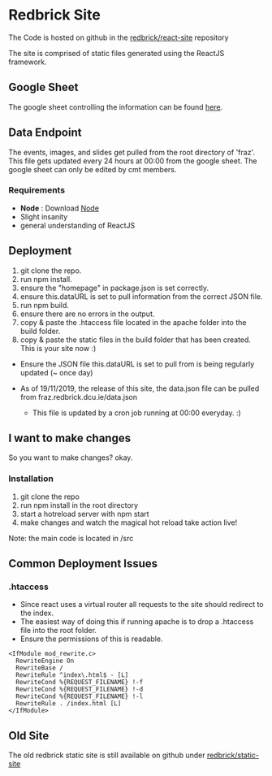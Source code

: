 # Redbrick Site

The Code is hosted on github in the
[redbrick/react-site](https://github.com/redbrick/react-site) repository

The site is comprised of static files generated using the ReactJS framework.

## Google Sheet

The google sheet controlling the information can be found
[here](https://docs.google.com/spreadsheets/d/15pFYVzuFPK4HFOpnnFHuoTNh3L3iThBCpoVMQzT5RlM/edit?usp=sharing).

## Data Endpoint

The events, images, and slides get pulled from the root directory of 'fraz'.
This file gets updated every 24 hours at 00:00 from the google sheet. The google
sheet can only be edited by cmt members.

### Requirements

- **Node** : Download [Node](https://nodejs.org/download/)
- Slight insanity
- general understanding of ReactJS

## Deployment

1. git clone the repo.
2. run npm install.
3. ensure the "homepage" in package.json is set correctly.
4. ensure this.dataURL is set to pull information from the correct JSON file.
5. run npm build.
6. ensure there are no errors in the output.
7. copy &amp; paste the .htaccess file located in the apache folder into the
   build folder.
8. copy &amp; paste the static files in the build folder that has been created.
   This is your site now :)

- Ensure the JSON file this.dataURL is set to pull from is being regularly
  updated (~ once day)

- As of 19/11/2019, the release of this site, the data.json file can be pulled
  from fraz.redbrick.dcu.ie/data.json
    - This file is updated by a cron job running at 00:00 everyday. :)

## I want to make changes

So you want to make changes? okay.

### Installation

1. git clone the repo
2. run npm install in the root directory
3. start a hotreload server with npm start
4. make changes and watch the magical hot reload take action live!

Note: the main code is located in /src

## Common Deployment Issues

### .htaccess

- Since react uses a virtual router all requests to the site should redirect to
  the index.
- The easiest way of doing this if running apache is to drop a .htaccess file
  into the root folder.
- Ensure the permissions of this is readable.

```.htaccess
<IfModule mod_rewrite.c>
  RewriteEngine On
  RewriteBase /
  RewriteRule ^index\.html$ - [L]
  RewriteCond %{REQUEST_FILENAME} !-f
  RewriteCond %{REQUEST_FILENAME} !-d
  RewriteCond %{REQUEST_FILENAME} !-l
  RewriteRule . /index.html [L]
</IfModule>
```

## Old Site

The old redbrick static site is still available on github under
[redbrick/static-site](https://github.com/redbrick/static-site)
